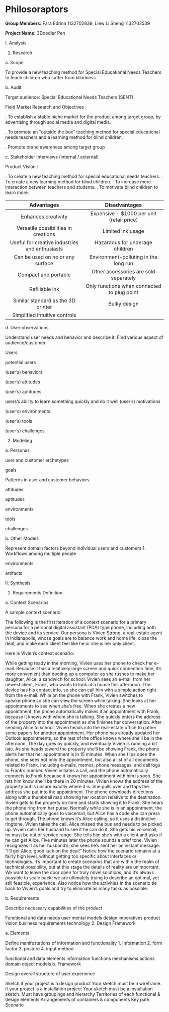 # Philosoraptors

**Group Members:** Fara Edrina 1132702839, Liew Li Sheng 1132702539

**Project Name:** 3Doodler Pen


I. Analysis

1. Research

a. Scope

To provide a new teaching method for Special Educational Needs Teachers to teach children who suffer from blindness 

b. Audit

Target audience: Special Educational Needs Teachers (SENT)

Field Market Research and Objectives :

. To establish a stable niche market for the product among target group, by advertising through social media and digital media.

. To promote an "outside the box" teaching method for special educational needs teachers and a learning method for blind children.

. Promote brand awareness among target group 


c. Stakeholder Interviews (internal / external)

Product Vision :

. To create a new teaching method for special educational needs teachers.
. To create a new learning method for blind children.
. To increase more interaction between teachers and students.
. To motivate blind children to learn more. 

|                   **Advantages**                  |                 **Disadvantages**              |
|:-------------------------------------------------:|:----------------------------------------------:|
| Enhances creativity                               | Expensive - $1000 per unit (retail price)      |
| Versatile possibilities in creations              | Limited ink usage                              |
| Useful for creative industries and enthusiasts    | Hazardous for underage children                |
| Can be used on no or any surface                  | Environment-polluting in the long run          |
| Compact and portable                              | Other accessories are sold separately          |
| Refillable ink                                    | Only functions when connected to plug point    |
| Similar standard as the 3D printer                | Bulky design                                   |
| Simplified intuitive controls                     |                                                |

d. User observations

Understand user needs and behavior and describe it. Find various aspect of audience/customer

Users

potential users 

(user’s) behaviors

(user’s) attitudes

(user’s) aptitudes

users’s ability to learn something quickly and do it well
(user’s) motivations

(user’s) environments

(user’s) tools

(user’s) challenges

2. Modeling

a. Personas

user and customer archetypes

goals

Patterns in user and customer behaviors

attitudes

aptitudes

environments

tools

challenges

b. Other Models

Represent domain factors beyond individual users and customers 1. Workflows among multiple people

environments

artifacts

II. Synthesis

1. Requirements Definition

a. Context Scenarios

A sample context scenario

The following is the first iteration of a context scenario for a primary persona for a personal digital assistant (PDA) type phone, including both the device and its service. Our persona is Vivien Strong, a real-estate agent in Indianapolis, whose goals are to balance work and home life, close the deal, and make each client feel like he or she is her only client.

Here is Vivien’s context scenario:

While getting ready in the morning, Vivien uses her phone to check her e-mail. Because it has a relatively large screen and quick connection time, it’s more convenient than booting up a computer as she rushes to make her daughter, Alice, a sandwich for school.
Vivien sees an e-mail from her newest client, Frank, who wants to look at a house this afternoon. The device has his contact info, so she can call him with a simple action right from the e-mail.
While on the phone with Frank, Vivien switches to speakerphone so she can view the screen while talking. She looks at her appointments to see when she’s free. When she creates a new appointment, the phone automatically makes it an appointment with Frank, because it knows with whom she is talking. She quickly enters the address of the property into the appointment as she finishes her conversation.
After sending Alice to school, Vivien heads into the real-estate office to gather some papers for another appointment. Her phone has already updated her Outlook appointments, so the rest of the office knows where she’ll be in the afternoon.
The day goes by quickly, and eventually Vivien is running a bit late. As she heads toward the property she’ll be showing Frank, the phone alerts her that her appointment is in 15 minutes. When she flips open the phone, she sees not only the appointment, but also a list of all documents related to Frank, including e-mails, memos, phone messages, and call logs to Frank’s number. Vivien initiates a call, and the phone automatically connects to Frank because it knows her appointment with him is soon. She lets him know she’ll be there in 20 minutes.
Vivien knows the address of the property but is unsure exactly where it is. She pulls over and taps the address she put into the appointment. The phone downloads directions along with a thumbnail map showing her location relative to the destination.
Vivien gets to the property on time and starts showing it to Frank. She hears the phone ring from her purse. Normally while she is in an appointment, the phone automatically goes to voicemail, but Alice has a code she can press to get through. The phone knows it’s Alice calling, so it uses a distinctive ringtone.
Vivien takes the call. Alice missed the bus and needs to be picked up. Vivien calls her husband to see if he can do it. She gets his voicemail; he must be out of service range. She tells him she’s with a client and asks if he can get Alice. Five minutes later the phone sounds a brief tone. Vivien recognizes it as her husband’s; she sees he’s sent her an instant message: “I’ll get Alice; good luck on the deal!”
Notice how the scenario remains at a fairly high level, without getting too specific about interfaces or technologies. It’s important to create scenarios that are within the realm of technical possibility, but at this stage the details of reality are unimportant. We want to leave the door open for truly novel solutions, and it’s always possible to scale back; we are ultimately trying to describe an optimal, yet still feasible, experience. Also notice how the activities in the scenario tie back to Vivien’s goals and try to eliminate as many tasks as possible.

b. Requirements

Describe necessary capabilities of the product

Functional and data needs
user mental models
design imperatives
product vision
business requirements
technology
2. Design Framework

a. Elements

Deﬁne manifestations of information and functionality 1. Information 2. form factor 3. posture 4. input method

functional and data elements
information
functions
mechanisms
actions
domain object models
b. Framework

Design overall structure of user experience

Sketch
if your project is a design product
Your sketch must be a wireframe.
if your project is a installation project
Your sketch must be a installation sketch.
Must have
groupings and hierarchy
Territories of each functional & design elements
Arrangements of containers & components
Key path Scenario
